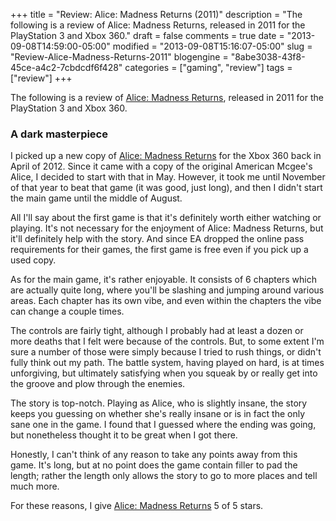 +++
title = "Review: Alice: Madness Returns (2011)"
description = "The following is a review of Alice: Madness Returns, released in 2011 for the PlayStation 3 and Xbox 360."
draft = false
comments = true
date = "2013-09-08T14:59:00-05:00"
modified = "2013-09-08T15:16:07-05:00"
slug = "Review-Alice-Madness-Returns-2011"
blogengine = "8abe3038-43f8-45ce-a4c2-7cbdcdf6f428"
categories = ["gaming", "review"]
tags = ["review"]
+++

<div class="note">
<p>The following is a review of <a rel="external" href="http://www.amazon.com/dp/B004CD9X2C?tag=strivinglifen-20">Alice: Madness Returns</a>, released in 2011 for the PlayStation 3 and Xbox 360.</p>
</div>
<h3>A dark masterpiece</h3>
<p>I picked up a new copy of <a rel="external" href="http://www.amazon.com/dp/B004CD9X2C?tag=strivinglifen-20">Alice: Madness Returns</a> for the Xbox 360 back in April of 2012. Since it came with a copy of the original American Mcgee's Alice, I decided to start with that in May. However, it took me until November of that year to beat that game (it was good, just long), and then I didn't start the main game until the middle of August.</p>
<p>All I'll say about the first game is that it's definitely worth either watching or playing. It's not necessary for the enjoyment of Alice: Madness Returns, but it'll definitely help with the story. And since EA dropped the online pass requirements for their games, the first game is free even if you pick up a used copy.</p>
<p>As for the main game, it's rather enjoyable. It consists of 6 chapters which are actually quite long, where you'll be slashing and jumping around various areas. Each chapter has its own vibe, and even within the chapters the vibe can change a couple times.</p>
<p>The controls are fairly tight, although I probably had at least a dozen or more deaths that I felt were because of the controls. But, to some extent I'm sure a number of those were simply because I tried to rush things, or didn't fully think out my path. The battle system, having played on hard, is at times unforgiving, but ultimately satisfying when you squeak by or really get into the groove and plow through the enemies.</p>
<p>The story is top-notch. Playing as Alice, who is slightly insane, the story keeps you guessing on whether she's really insane or is in fact the only sane one in the game. I found that I guessed where the ending was going, but nonetheless thought it to be great when I got there.</p>
<p>Honestly, I can't think of any reason to take any points away from this game. It's long, but at no point does the game contain filler to pad the length; rather the length only allows the story to go to more places and tell much more.</p>
<p>For these reasons, I give <a rel="external" href="http://www.amazon.com/dp/B004CD9X2C?tag=strivinglifen-20">Alice: Madness Returns</a> 5 of 5 stars.</p>
